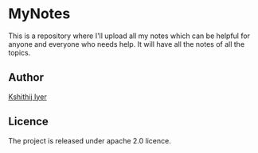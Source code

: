 # MyNotes
This is a repository where I'll upload all my notes which can be helpful for anyone and everyone who needs help. It will have all the notes of all the topics.

## Author
[Kshithij Iyer](https://www.linkedin.com/in/kshithij-iyer/)

## Licence 
The project is released under apache 2.0 licence.
